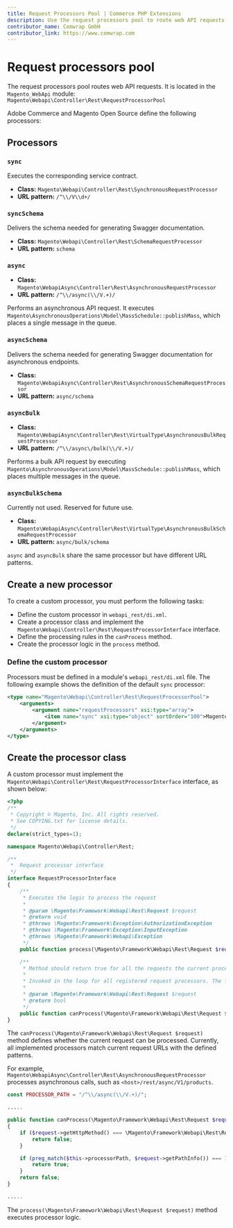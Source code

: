 ```yaml
---
title: Request Processors Pool | Commerce PHP Extensions
description: Use the request processors pool to route web API requests in your Adobe Commerce and Magento Open Source extensions.
contributor_name: Comwrap GmbH
contributor_link: https://www.comwrap.com
---
```


# Request processors pool

The request processors pool routes web API requests. It is located in the `Magento_WebApi` module: `Magento\Webapi\Controller\Rest\RequestProcessorPool`

Adobe Commerce and Magento Open Source define the following processors:

## Processors

### `sync`

Executes the corresponding service contract.

-  **Class:** `Magento\Webapi\Controller\Rest\SynchronousRequestProcessor`
-  **URL pattern:** `/^\\/V\\d+/`

### `syncSchema`

Delivers the schema needed for generating Swagger documentation.

-  **Class:** `Magento\Webapi\Controller\Rest\SchemaRequestProcessor`
-  **URL pattern:** `schema`

### `async`

-  **Class:** `Magento\WebapiAsync\Controller\Rest\AsynchronousRequestProcessor`
-  **URL pattern:** `/^\\/async(\\/V.+)/`

Performs an asynchronous API request. It executes `Magento\AsynchronousOperations\Model\MassSchedule::publishMass`, which places a single message in the queue.

### `asyncSchema`

Delivers the schema needed for generating Swagger documentation for asynchronous endpoints.

-  **Class:** `Magento\WebapiAsync\Controller\Rest\AsynchronousSchemaRequestProcessor`
-  **URL pattern:** `async/schema`

### `asyncBulk`

-  **Class:** `Magento\WebapiAsync\Controller\Rest\VirtualType\AsynchronousBulkRequestProcessor`
-  **URL pattern:** `/^\\/async\/bulk(\\/V.+)/`

Performs a bulk API request by executing `Magento\AsynchronousOperations\Model\MassSchedule::publishMass`, which places multiple messages in the queue.

### `asyncBulkSchema`

Currently not used. Reserved for future use.

-  **Class:** `Magento\WebapiAsync\Controller\Rest\VirtualType\AsynchronousBulkSchemaRequestProcessor`
-  **URL pattern:** `async/bulk/schema`

<InlineAlert variant="info" slots="text"/>

`async` and `asyncBulk` share the same processor but have different URL patterns.

## Create a new processor

To create a custom processor, you must perform the following tasks:

-  Define the custom processor in `webapi_rest/di.xml`.
-  Create a processor class and implement the `Magento\Webapi\Controller\Rest\RequestProcessorInterface` interface.
-  Define the processing rules in the `canProcess` method.
-  Create the processor logic in the `process` method.

### Define the custom processor

Processors must be defined in a module's `webapi_rest/di.xml` file. The following example shows the definition of the default `sync` processor:

```xml
<type name="Magento\Webapi\Controller\Rest\RequestProcessorPool">
    <arguments>
        <argument name="requestProcessors" xsi:type="array">
            <item name="sync" xsi:type="object" sortOrder="100">Magento\Webapi\Controller\Rest\SynchronousRequestProcessor</item>
        </argument>
    </arguments>
</type>
```

## Create the processor class

A custom processor must implement the `Magento\Webapi\Controller\Rest\RequestProcessorInterface` interface, as shown below:

```php
<?php
/**
 * Copyright © Magento, Inc. All rights reserved.
 * See COPYING.txt for license details.
 */
declare(strict_types=1);

namespace Magento\Webapi\Controller\Rest;

/**
 *  Request processor interface
 */
interface RequestProcessorInterface
{
    /**
     * Executes the logic to process the request
     *
     * @param \Magento\Framework\Webapi\Rest\Request $request
     * @return void
     * @throws \Magento\Framework\Exception\AuthorizationException
     * @throws \Magento\Framework\Exception\InputException
     * @throws \Magento\Framework\Webapi\Exception
     */
    public function process(\Magento\Framework\Webapi\Rest\Request $request);

    /**
     * Method should return true for all the requests the current processor can process.
     *
     * Invoked in the loop for all registered request processors. The first one wins.
     *
     * @param \Magento\Framework\Webapi\Rest\Request $request
     * @return bool
     */
    public function canProcess(\Magento\Framework\Webapi\Rest\Request $request);
}
```

The `canProcess(\Magento\Framework\Webapi\Rest\Request $request)` method defines whether the current request can be processed. Currently, all implemented processors match current request URLs with the defined patterns.

For example, `Magento\WebapiAsync\Controller\Rest\AsynchronousRequestProcessor` processes asynchronous calls, such as `<host>/rest/async/V1/products`.

```php
const PROCESSOR_PATH = "/^\\/async(\\/V.+)/";

.....

public function canProcess(\Magento\Framework\Webapi\Rest\Request $request)
{
    if ($request->getHttpMethod() === \Magento\Framework\Webapi\Rest\Request::HTTP_METHOD_GET) {
        return false;
    }

    if (preg_match($this->processorPath, $request->getPathInfo()) === 1) {
        return true;
    }
    return false;
}

.....
```

The `process(\Magento\Framework\Webapi\Rest\Request $request)` method executes processor logic.
